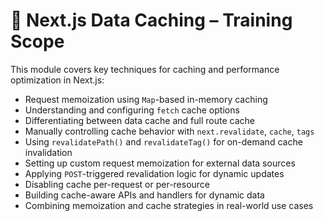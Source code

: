 # 🧠 Next.js Data Caching – Training Scope

This module covers key techniques for caching and performance optimization in Next.js:

- Request memoization using `Map`-based in-memory caching
- Understanding and configuring `fetch` cache options
- Differentiating between data cache and full route cache
- Manually controlling cache behavior with `next.revalidate`, `cache`, `tags`
- Using `revalidatePath()` and `revalidateTag()` for on-demand cache invalidation
- Setting up custom request memoization for external data sources
- Applying `POST`-triggered revalidation logic for dynamic updates
- Disabling cache per-request or per-resource
- Building cache-aware APIs and handlers for dynamic data
- Combining memoization and cache strategies in real-world use cases
